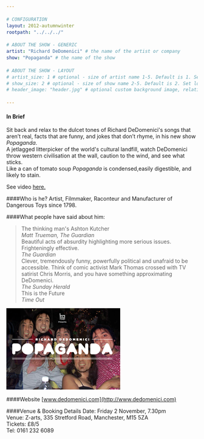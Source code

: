 ```yaml
---

# CONFIGURATION
layout: 2012-autumnwinter
rootpath: "../../../"

# ABOUT THE SHOW - GENERIC
artist: "Richard DeDomenici" # the name of the artist or company
show: "Popaganda" # the name of the show

# ABOUT THE SHOW - LAYOUT
# artist_size: 1 # optional - size of artist name 1-5. Default is 1. Set longer names to lower values
# show_size: 2 # optional - size of show name 2-5. Default is 2. Set longer names to lower values
# header_image: "header.jpg" # optional custom background image, relative to current page

---
```


#### In Brief
Sit back and relax to the dulcet tones of Richard DeDomenici's songs that aren’t real, facts that are funny, and jokes that don’t rhyme, in his new show *Popaganda*.    
A jetlagged litterpicker of the world's cultural landfill, watch DeDomenici throw western civilisation at the wall, caution to the wind, and see what sticks.    
Like a can of tomato soup *Popaganda* is condensed,easily digestible, and likely to stain.    

See video [here.](http://www.youtube.com/watch?v=T3bCKVk2Ui0)    

####Who is he?
Artist, Filmmaker, Raconteur and Manufacturer of Dangerous Toys since 1798.    

####What people have said about him:
>The thinking man's Ashton Kutcher<br>*Matt Trueman, The Guardian*    
>Beautiful acts of absurdity highlighting more serious issues.  Frighteningly effective.<br>*The Guardian*       
>Clever, tremendously funny, powerfully political and unafraid to be accessible.  Think of comic activist Mark Thomas crossed with TV satirist Chris Morris, and you have something approximating DeDomenici.<br>*The Sunday Herald*    
>This is the Future<br>*Time Out*    

![Popaganda](dedomenici.png)

####Website
[www.dedomenici.com](http://www.dedomenici.com)    

####Venue & Booking Details
Date: Friday 2 November, 7.30pm    
Venue: Z-arts, 335 Stretford Road, Manchester, M15 5ZA    
Tickets: £8/5    
Tel: 0161 232 6089    

